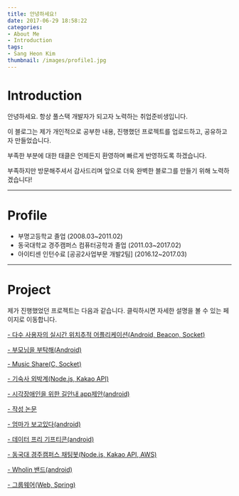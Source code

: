 ```yaml
---
title: 안녕하세요!
date: 2017-06-29 18:58:22
categories:
- About Me
- Introduction
tags:
- Sang Heon Kim
thumbnail: /images/profile1.jpg
---
```

# Introduction

안녕하세요. 항상 풀스택 개발자가 되고자 노력하는 취업준비생입니다.

이 블로그는 제가 개인적으로 공부한 내용, 진행했던 프로젝트를 업로드하고, 공유하고자 만들었습니다.

부족한 부분에 대한 태클은 언제든지 환영하며 빠르게 반영하도록 하겠습니다.

부족하지만 방문해주셔서 감사드리며 앞으로 더욱 완벽한 블로그를 만들기 위해 노력하겠습니다!

---
# Profile
- 부명고등학교 졸업 (2008.03~2011.02)
- 동국대학교 경주캠퍼스 컴퓨터공학과 졸업 (2011.03~2017.02)
- 아이티센 인턴수료 [공공2사업부문 개발2팀] (2016.12~2017.03)
---
# Project
제가 진행했었던 프로젝트는 다음과 같습니다. 클릭하시면 자세한 설명을 볼 수 있는 페이지로 이동합니다.

[- 다수 사용자의 실시간 위치추적 어플리케이션(Android, Beacon, Socket)](https://kkimsangheon.github.io/2017/06/29/where-are-you/)

[- 부모님을 부탁해(Android)](https://kkimsangheon.github.io/2017/06/29/request-parent/)

[- Music Share(C, Socket)](https://kkimsangheon.github.io/2017/06/30/music-share/)

[- 기숙사 외박계(Node.js, Kakao API)](https://kkimsangheon.github.io/2017/06/30/Dormitory-Sleep-Out/)

[- 시각장애인을 위한 길안내 app제안(android)](https://kkimsangheon.github.io/2017/06/30/For-blind/)

[- 작성 논문](https://kkimsangheon.github.io/2017/06/30/paper/)

[- 엄마가 보고있다(android)](https://kkimsangheon.github.io/2017/08/11/Mother-Is-Looking/)

[- 데이터 프리 기프티콘(android)](https://kkimsangheon.github.io/2017/08/11/defcon/)

[- 동국대 경주캠퍼스 채팅봇(Node.js, Kakao API, AWS)](https://kkimsangheon.github.io/2017/08/11/dg-chat-bot/)

[- Wholin 밴드(android)](https://kkimsangheon.github.io/2017/08/11/wholin/)

[- 그룹웨어(Web, Spring)](https://kkimsangheon.github.io/2017/10/04/groupware/)
